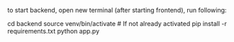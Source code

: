 to start backend, open new terminal (after starting frontend), run following:

cd backend
source venv/bin/activate  # If not already activated
pip install -r requirements.txt
python app.py
